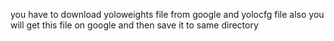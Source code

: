 you have to download yoloweights file from google and yolocfg file also 
you will get this file on google and then save it to same directory

